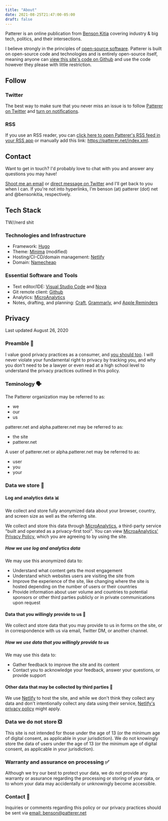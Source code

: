 ```yaml
---
title: "About"
date: 2021-08-25T21:47:00-05:00
draft: false
---
```


Patterer is an online publication from [Benson Kitia](https://twitter.com/bensonkitia) covering industry & big tech, politics, and their intersections.

I believe strongly in the principles of [open-source software](https://opensource.dev). Patterer is built on open-source code and technologies and is entirely open-source itself, meaning anyone can [view this site's code on Github](https://github.com/PattererNet/patterer.net) and use the code however they please with little restriction.

## Follow

### Twitter

The best way to make sure that you never miss an issue is to follow [Patterer on Twitter](https://twitter.com/PattererNet) and [turn on notifications](https://help.twitter.com/en/managing-your-account/notifications-on-mobile-devices).

### RSS

If you use an RSS reader, you can [click here to open Patterer's RSS feed in your RSS app](/index.xml) or manually add this link: <https://patterer.net/index.xml>.

## Contact

Want to get in touch? I'd probably love to chat with you and answer any questions you may have!

[Shoot me an email](mailto:benson@patterer.net) or [direct message on Twitter](https://twitter.com/messages/compose?recipient_id=1188270454303277056) and I'll get back to you when I can. If you're not into hyperlinks, I'm benson (at) patterer (dot) net and @bensonkitia, respectively.

## Tech Stack

TW//nerd shit

### Technologies and Infrastructure

- Framework: [Hugo](https://gohugo.io)
- Theme: [Minima](https://themes.gohugo.io/themes/hugo-theme-minima/) (modified)
- Hosting/CI-CD/domain management: [Netlify](https://www.netlify.com)
- Domain: [Namecheap](https://www.namecheap.com)

### Essential Software and Tools

- Text editor/IDE: [Visual Studio Code](https://code.visualstudio.com) and [Nova](https://nova.app)
- Git remote client: [Github](https://github.com)
- Analytics: [MicroAnalytics](https://microanalytics.io)
- Notes, drafting, and planning: [Craft](https://craft.do), [Grammarly](https://www.grammarly.com), and [Apple Reminders](https://apps.apple.com/us/app/reminders/id1108187841)

## Privacy

Last updated August 26, 2020

### Preamble 👋

I value good privacy practices as a consumer, and [you should too](https://security.berkeley.edu/news/why-should-we-care-about-online-privacy). I will never violate your fundamental right to privacy by tracking you, and why you don't need to be a lawyer or even read at a high school level to understand the privacy practices outlined in this policy.

### Teminology 🗣️

The Patterer organization may be referred to as:

- we
- our
- us

patterer.net and alpha.patterer.net may be referred to as:

- the site
- patterer.net

A user of patterer.net or alpha.patterer.net may be referred to as:

- user
- you
- your

### Data we store 🥡

#### Log and analytics data 📊

We collect and store fully anonymized data about your browser, country, and screen size as well as the referring site.

We collect and store this data through [MicroAnalytics](https://microanalytics.io), a third-party service "built and operated as a privacy-first tool". You can view [MicroaAnalytics' Privacy Policy](https://microanalytics.io/page/privacy), which you are agreeing to by using the site.

##### How we use log and analytics data

We may use this anonymized data to:

- Understand what content gets the most engagement
- Understand which websites users are visiting the site from
- Improve the experience of the site, like changing where the site is hosted depending on the number of users or their countries
- Provide information about user volume and countries to potential sponsors or other third parties publicly or in private communications upon request

#### Data that you willingly provide to us 🤝

We collect and store data that you may provide to us in forms on the site, or in correspondence with us via email, Twitter DM, or another channel.

##### How we use data that you willingly provide to us

We may use this data to:

- Gather feedback to improve the site and its content
- Contact you to acknowledge your feedback, answer your questions, or provide support

#### Other data that may be collected by third parties 👥

We use [Netlify](https://netlify.com) to host the site, and while we don't think they collect any data and don't intentionally collect any data using their service, [Netlify's privacy policy](https://netlify.com/privacy) might apply.

### Data we do not store ❎

This site is not intended for those under the age of 13 (or the minimum age of digital consent, as applicable in your jurisdiction). We do not knowingly store the data of users under the age of 13 (or the minimum age of digital consent, as applicable in your jurisdiction).

### Warranty and assurance on processing ✅

Although we try our best to protect your data, we do not provide any warranty or assurance regarding the processing or storing of your data, or to whom your data may accidentally or unknowingly become accessible.

### Contact 📩

Inquiries or comments regarding this policy or our privacy practices should be sent via [email: benson@patterer.net](mailto:test@example.com?subject=Privacy%20Practices)
